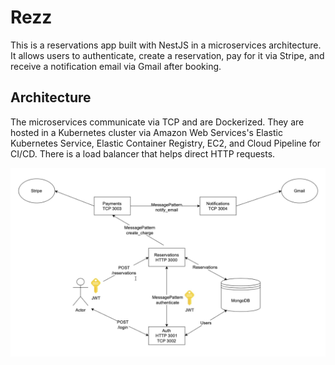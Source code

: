 # Rezz

This is a reservations app built with NestJS in a microservices architecture. It allows users to authenticate, create a reservation, pay for it via Stripe, and receive a notification email via Gmail after booking.

## Architecture

The microservices communicate via TCP and are Dockerized. They are hosted in a Kubernetes cluster via Amazon Web Services's Elastic Kubernetes Service, Elastic Container Registry, EC2, and Cloud Pipeline for CI/CD. There is a load balancer that helps direct HTTP requests.

![\[./app-architecture.png\]](app-architecture.png)
